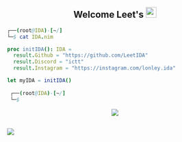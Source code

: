 <h2 align="center">Welcome Leet's <img src="https://www.svgrepo.com/show/354273/redhat-icon.svg" height="25px"></h2>

```nim
┌──(root@IDA)-[~/]
└─$ cat IDA.nim

proc initIDA(): IDA =
  result.Github = "https://github.com/LeetIDA"
  result.Discord = "ictt"
  result.Instagram = "https://instagram.com/lonley.ida"

let myIDA = initIDA()
  
 ┌──(root@IDA)-[~/]
 └─$
```

<p align="center">
  <a href="https://skillicons.dev">
    <img src="https://skillicons.dev/icons?i=python,powershell,bash,nim,cs,cpp,go,ruby,js,php,mongodb,mysql,css,html" />
  </a>
</p>
<h2 align="center"></h2>

![](https://raw.githubusercontent.com/Sutil/Sutil/2b2fad3bf54522bb30c8c170591fc68ff51b69e6/github-contribution-grid-snake2.svg)
